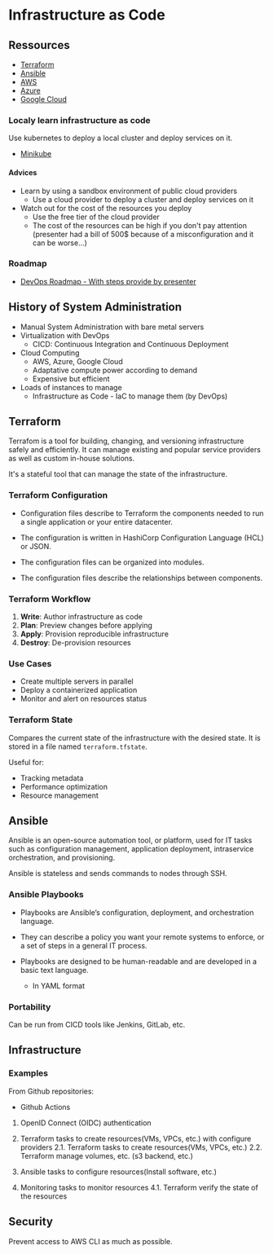 # Infrastructure as Code

## Ressources

- [Terraform](https://www.terraform.io/)
- [Ansible](https://www.ansible.com/)
- [AWS](https://aws.amazon.com/)
- [Azure](https://azure.microsoft.com/)
- [Google Cloud](https://cloud.google.com/)

### Localy learn infrastructure as code

Use kubernetes to deploy a local cluster and deploy services on it.
- [Minikube](https://minikube.sigs.k8s.io/docs/)

#### Advices

- Learn by using a sandbox environment of public cloud providers
  - Use a cloud provider to deploy a cluster and deploy services on it
- Watch out for the cost of the resources you deploy
  - Use the free tier of the cloud provider
  - The cost of the resources can be high if you don't pay attention (presenter had a bill of 500$ because of a misconfiguration and it can be worse...)

### Roadmap

- [DevOps Roadmap - With steps provide by presenter](https://roadmap.sh/devops?ref=hackernoon.com)

## History of System Administration

- Manual System Administration with bare metal servers
- Virtualization with DevOps
  - CICD: Continuous Integration and Continuous Deployment
- Cloud Computing
  - AWS, Azure, Google Cloud
  - Adaptative compute power according to demand
  - Expensive but efficient
- Loads of instances to manage
  - Infrastructure as Code - IaC to manage them (by DevOps)

## Terraform

Terrafom is a tool for building, changing, and versioning infrastructure safely and efficiently. It can manage existing and popular service providers as well as custom in-house solutions.

It's a stateful tool that can manage the state of the infrastructure.

### Terraform Configuration

- Configuration files describe to Terraform the components needed to run a single application or your entire datacenter.

- The configuration is written in HashiCorp Configuration Language (HCL) or JSON.

- The configuration files can be organized into modules.

- The configuration files describe the relationships between components.

### Terraform Workflow

1. **Write**: Author infrastructure as code
2. **Plan**: Preview changes before applying
3. **Apply**: Provision reproducible infrastructure
4. **Destroy**: De-provision resources

### Use Cases

- Create multiple servers in parallel
- Deploy a containerized application
- Monitor and alert on resources status

### Terraform State

Compares the current state of the infrastructure with the desired state. It is stored in a file named `terraform.tfstate`.

Useful for:
- Tracking metadata
- Performance optimization
- Resource management

## Ansible

Ansible is an open-source automation tool, or platform, used for IT tasks such as configuration management, application deployment, intraservice orchestration, and provisioning.

Ansible is stateless and sends commands to nodes through SSH.

### Ansible Playbooks

- Playbooks are Ansible’s configuration, deployment, and orchestration language.

- They can describe a policy you want your remote systems to enforce, or a set of steps in a general IT process.

- Playbooks are designed to be human-readable and are developed in a basic text language.
  - In YAML format

### Portability

Can be run from CICD tools like Jenkins, GitLab, etc.

## Infrastructure

### Examples

From Github repositories:

- Github Actions
1. OpenID Connect (OIDC) authentication
2. Terraform tasks to create resources(VMs, VPCs, etc.) with configure providers
  2.1. Terraform tasks to create resources(VMs, VPCs, etc.)
  2.2. Terraform manage volumes, etc. (s3 backend, etc.)

3. Ansible tasks to configure resources(Install software, etc.)
4. Monitoring tasks to monitor resources
  4.1. Terraform verify the state of the resources 

## Security

Prevent access to AWS CLI as much as possible.